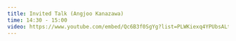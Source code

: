 ```yaml
---
title: Invited Talk (Angjoo Kanazawa)
time: 14:30 - 15:00
video: https://www.youtube.com/embed/Qc6B3f0SgYg?list=PLWKiexq4YPUbsALtVLt9na38Bbx8-cdDo
---
```

